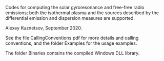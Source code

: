 Codes for computing the solar gyroresonance and free-free radio emissions; both the isothermal plasma and the sources described by the differential emission and dispersion measures are supported.

Alexey Kuznetsov, September 2020.

See the file CallingConventions.pdf for more details and calling conventions, and the folder Examples for the usage examples.

The folder Binaries contains the compiled Windows DLL library.
